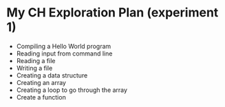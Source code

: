 # My CH Exploration Plan (experiment 1)
- Compiling a Hello World program
- Reading input from command line 
- Reading a file
- Writing a file
- Creating a data structure
- Creating an array 
- Creating a loop to go through the array
- Create a function
